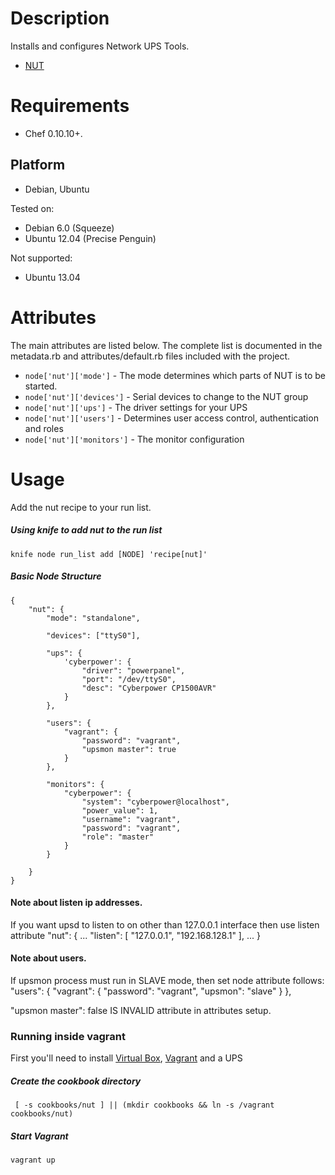 # Description

Installs and configures Network UPS Tools.

* [NUT](http://www.networkupstools.org)

# Requirements

* Chef 0.10.10+.

## Platform


* Debian, Ubuntu

Tested on:

* Debian 6.0 (Squeeze)
* Ubuntu 12.04 (Precise Penguin)

Not supported:
* Ubuntu 13.04

# Attributes

The main attributes are listed below. The complete list is documented in the metadata.rb and attributes/default.rb files included with the project.

* `node['nut']['mode']` - The mode determines which parts of NUT is to be started.
* `node['nut']['devices']` - Serial devices to change to the NUT group
* `node['nut']['ups']` - The driver settings for your UPS
* `node['nut']['users']` - Determines user access control, authentication and roles
* `node['nut']['monitors']` - The monitor configuration

# Usage

Add the nut recipe to your run list.

##### Using knife to add nut to the run list
	knife node run_list add [NODE] 'recipe[nut]'
	
##### Basic Node Structure
	{
		"nut": {
			"mode": "standalone",
	
			"devices": ["ttyS0"],

			"ups": {
				'cyberpower': {
					"driver": "powerpanel",
					"port": "/dev/ttyS0",
					"desc": "Cyberpower CP1500AVR"
				}
			},

			"users": {
				"vagrant": {
					"password": "vagrant",
					"upsmon master": true
				}
			},

			"monitors": {
				"cyberpower": {
					"system": "cyberpower@localhost",
					"power_value": 1,
					"username": "vagrant",
					"password": "vagrant",
					"role": "master"
				}
			}

		}
	}

#### Note about listen ip addresses.

If you want upsd to listen to on other than 127.0.0.1 interface then use listen attribute
		"nut": {
                    ...
                            "listen": [
                                    "127.0.0.1",
                                    "192.168.128.1"
                                  ],
                    ...
                        }



#### Note about users. 

If upsmon process must run in SLAVE mode, then set node attribute follows:
"users": {
				"vagrant": {
					"password": "vagrant",
					"upsmon": "slave"
				}
			},

"upsmon master": false IS INVALID attribute in attributes setup.

### Running inside vagrant

First you'll need to install [Virtual Box](https://www.virtualbox.org/), [Vagrant](http://vagrantup.com/) and a UPS

##### Create the cookbook directory
	 [ -s cookbooks/nut ] || (mkdir cookbooks && ln -s /vagrant cookbooks/nut)
	
##### Start Vagrant
	vagrant up
	
	
